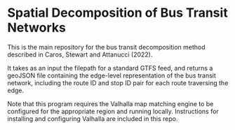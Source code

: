 # Spatial Decomposition of Bus Transit Networks 

This is the main repository for the bus transit decomposition method described
in Caros, Stewart and Attanucci (2022). 

It takes as an input the filepath for a standard GTFS feed, and returns
a geoJSON file containing the edge-level representation of the bus transit
network, including the route ID and stop ID pair for each route traversing
the edge. 

Note that this program requires the Valhalla map matching engine to be
configured for the appropriate region and running locally. Instructions
for installing and configuring Valhalla are included in this repo. 
